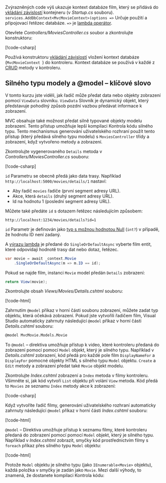 Zvýrazněných code výš ukazuje kontext databáze film, který se přidává do [vkládání závislostí](xref:fundamentals/dependency-injection) kontejneru (v *Startup.cs* souboru). `services.AddDbContext<MvcMovieContext>(options =>` Určuje použití a připojovací řetězec databáze. `=>` je [lambda operátor](/dotnet/articles/csharp/language-reference/operators/lambda-operator).

Otevřete *Controllers/MoviesController.cs* soubor a zkontrolujte konstruktoru:

<!-- l.. Make copy of Movies controller because we comment out the initial index method and update it later  -->

[!code-csharp[](../../tutorials/first-mvc-app/start-mvc/sample/MvcMovie/Controllers/MC1.cs?name=snippet_1)] 

Používá konstruktoru [vkládání závislostí](xref:fundamentals/dependency-injection) vložení kontext databáze (`MvcMovieContext `) do kontroleru. Kontext databáze se používá v každé z [CRUD](https://wikipedia.org/wiki/Create,_read,_update_and_delete) metody v kontroleru.

<a name="strongly-typed-models-keyword-label"></a>

## <a name="strongly-typed-models-and-the-model-keyword"></a>Silného typu modely a @model – klíčové slovo

V tomto kurzu jste viděli, jak řadič může předat data nebo objekty zobrazení pomocí `ViewData` slovníku. `ViewData` Slovník je dynamický objekt, který představuje pohodlný způsob pozdní vazbou předávat informace k zobrazení.

MVC obsahuje také možnost předat silně typované objekty modelu zobrazení. Tento přístup umožňuje lepší kompilaci Kontrola kódu silného typu. Tento mechanismus generování uživatelského rozhraní použít tento přístup (který předává silného typu modelu) s `MoviesController` třídy a zobrazení, když vytvořeno metody a zobrazení.

Zkontrolujte vygenerovaného `Details` metoda v *Controllers/MoviesController.cs* souboru:

[!code-csharp[](../../tutorials/first-mvc-app/start-mvc/sample/MvcMovie/Controllers/MoviesController.cs?name=snippet_details)]

`id` Parametru se obecně předá jako data trasy. Například `http://localhost:5000/movies/details/1` nastaví:

* Aby řadič `movies` řadiče (první segment adresy URL).
* Akce, která `details` (druhý segment adresy URL).
* Id na hodnotu 1 (poslední segment adresy URL).

Můžete také předáte `id` s dotazem řetězec následujícím způsobem:

`http://localhost:1234/movies/details?id=1`

`id` Parametr je definován jako [typ s možnou hodnotou Null](/dotnet/csharp/programming-guide/nullable-types/index) (`int?`) v případě, že hodnotu ID není zadaný.

A [výrazu lambda](/dotnet/articles/csharp/programming-guide/statements-expressions-operators/lambda-expressions) je předané do `SingleOrDefaultAsync` vyberte film entit, které odpovídají hodnotě trasy dat nebo dotaz, řetězec.

```csharp
var movie = await _context.Movie
    .SingleOrDefaultAsync(m => m.ID == id);
```

Pokud se najde film, instanci `Movie` model předán `Details` zobrazení:

```csharp
return View(movie);
   ```

Zkontrolujte obsah *Views/Movies/Details.cshtml* souboru:

[!code-html[](../../tutorials/first-mvc-app/start-mvc/sample/MvcMovie/Views/Movies/DetailsOriginal.cshtml)]

Zahrnutím `@model` příkaz v horní části souboru zobrazení, můžete zadat typ objektu, která očekává zobrazení. Pokud jste vytvořili řadičem film, Visual Studio automaticky zahrnuty následující `@model` příkaz v horní části *Details.cshtml* souboru:

```HTML
@model MvcMovie.Models.Movie
   ```

To `@model` – direktiva umožňuje přístup k video, které kontroleru předaná do zobrazení pomocí pomocí `Model` objekt, který je silného typu. Například v *Details.cshtml* zobrazení, kód předá pro každé pole film `DisplayNameFor` a `DisplayFor` pomocné objekty HTML s silného typu `Model` objektu. `Create` a `Edit` metody a zobrazení předat také `Movie` objekt modelu.

Zkontrolujte *Index.cshtml* zobrazení a `Index` metoda v filmy kontroleru. Všimněte si, jak kód vytvoří `List` objektu při volání `View` metoda. Kód předá to `Movies` ze seznamu `Index` metody akce k zobrazení:

[!code-csharp[](../../tutorials/first-mvc-app/start-mvc/sample/MvcMovie/Controllers/MC1.cs?name=snippet_index)]

Když vytvoříte řadič filmy, generování uživatelského rozhraní automaticky zahrnuty následující `@model` příkaz v horní části *Index.cshtml* souboru:

<!-- Copy Index.cshtml to IndexOriginal.cshtml -->

[!code-html[](../../tutorials/first-mvc-app/start-mvc/sample/MvcMovie/Views/Movies/IndexOriginal.cshtml?range=1)]

`@model` – Direktiva umožňuje přístup k seznamu filmy, které kontroleru předaná do zobrazení pomocí pomocí `Model` objekt, který je silného typu. Například v *Index.cshtml* zobrazit, smyčky kód prostřednictvím filmy s `foreach` příkaz přes silného typu `Model` objektu:

[!code-html[](../../tutorials/first-mvc-app/start-mvc/sample/MvcMovie/Views/Movies/IndexOriginal.cshtml?highlight=1,31,34,37,40,43,46-48)]

Protože `Model` objektu je silného typu (jako `IEnumerable<Movie>` objektu), každá položka v smyčky je zadán jako `Movie`. Mezi další výhody, to znamená, že dostanete kompilaci Kontrola kódu:

